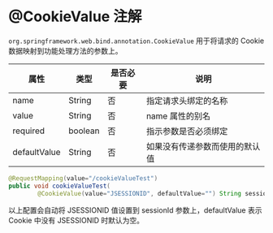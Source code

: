 # @CookieValue 注解

`org.springframework.web.bind.annotation.CookieValue` 用于将请求的 Cookie 数据映射到功能处理方法的参数上。

| 属性 | 类型 | 是否必要 | 说明 |
|---|---|---|---|
| name | String | 否 | 指定请求头绑定的名称 |
| value | String | 否 | name 属性的别名 |
| required | boolean | 否 | 指示参数是否必须绑定 |
| defaultValue | String | 否 | 如果没有传递参数而使用的默认值 |

```java
@RequestMapping(value="/cookieValueTest")
public void cookieValueTest(
        @CookieValue(value="JSESSIONID", defaultValue="") String sessionId)
```

以上配置会自动将 JSESSIONID 值设置到 sessionId 参数上，defaultValue 表示 Cookie 中没有 JSESSIONID 时默认为空。
